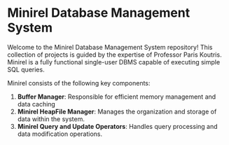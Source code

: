 # Minirel Database Management System

Welcome to the Minirel Database Management System repository! This collection of projects is guided by the expertise of Professor Paris Koutris. Minirel is a fully functional single-user DBMS capable of executing simple SQL queries.

Minirel consists of the following key components:
1. **Buffer Manager**: Responsible for efficient memory management and data caching
2. **Minirel HeapFile Manager**: Manages the organization and storage of data within the system.
3. **Minirel Query and Update Operators**: Handles query processing and data modification operations.
